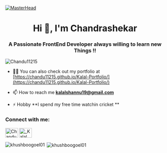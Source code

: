 [![MasterHead](https://media.istockphoto.com/photos/react-concept-on-a-white-background-picture-id851600028)](https://chandu11215.github.io/Kalal-Portfolio)
<h1 align="center">Hi 👋, I'm Chandrashekar</h1>
<h3 align="center">A Passionate FrontEnd Developer always willing to learn new Things !!</h3>

<p align="left"> <img src="https://komarev.com/ghpvc/?username=Chandu11215&label=Profile%20views&color=129e00&style=plastic" alt="Chandu11215" /> </p>

- 👨‍💻 You can also check out my portfolio at [https://chandu11215.github.io/Kalal-Portfolio/](https://chandu11215.github.io/Kalal-Portfolio/)

- 📫 How to reach me **kalalshannu19@gmail.com**

- ⚡ Hobby **I spend my free time watchin cricket **

<h3 align="left">Connect with me:</h3>
<p align="left">

<a href="https://www.linkedin.com/in/kalal-chandu/" target="blank"><img align="center" src="https://cdn.jsdelivr.net/npm/simple-icons@3.0.1/icons/linkedin.svg" alt="Chandu11215" height="30" width="40" /></a>
<a href="https://twitter.com/KALALSHANNU?t=h8_HoXTiQMvnNyuuI8KBJQ&s=09" target="blank"><img align="center" src="https://cdn.jsdelivr.net/npm/simple-icons@3.0.1/icons/twitter.svg" alt="_Kalal Chandu" height="30" width="40" /></a>



<p><img align="left" src="https://github-readme-stats.vercel.app/api/top-langs?username=Chandu11215&show_icons=true&locale=en&layout=compact" alt="khushboogoel01" /></p>

<p>&nbsp;<img align="center" src="https://github-readme-stats.vercel.app/api?username=Chandu11215&show_icons=true&locale=en" alt="khushboogoel01" /></p>


